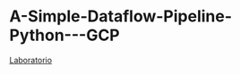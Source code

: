 # A-Simple-Dataflow-Pipeline-Python---GCP 

[Laboratorio](https://github.com/GermanPLS/A-Simple-Dataflow-Pipeline-Python---GCP/blob/70ebdf069bed28e6513face27de7bece01cda962/readme.md)
